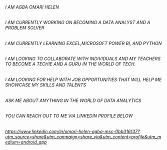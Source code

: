 ###### I AM AGBA OMARI HELEN
###### I AM CURRENTLY WORKING ON BECOMING A DATA ANALYST AND A PROBLEM SOLVER
###### I AM CURRENTLY LEARNING EXCEL,MICROSOFT POWER BI, AND PYTHON 
###### I AM LOOKING TO COLLABORATE WITH INDIVIDUALS AND MY TEACHERS TO BECOME A TECHIE AND A GURU IN THE WORLD OF TECH.
###### I AM LOOKING FOR HELP WITH JOB OPPORTUNITIES THAT WILL HELP ME SHOWCASE MY SKILLS AND TALENTS
###### ASK ME ABOUT ANYTHING IN THE WORLD OF DATA ANALYTICS
###### YOU CAN REACH OUT TO ME VIA LINKEDIN PROFILE BELOW
###### https://www.linkedin.com/in/omari-helen-agba-msc-0bb316137?utm_source=share&utm_campaign=share_via&utm_content=profile&utm_medium=android_app

